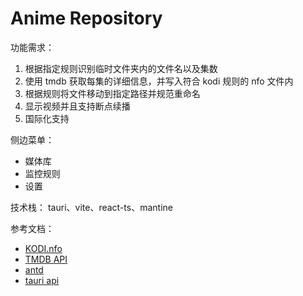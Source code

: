 # Anime Repository

功能需求：

1. 根据指定规则识别临时文件夹内的文件名以及集数
2. 使用 tmdb 获取每集的详细信息，并写入符合 kodi 规则的 nfo 文件内
3. 根据规则将文件移动到指定路径并规范重命名
4. 显示视频并且支持断点续播
5. 国际化支持

侧边菜单：

- 媒体库
- 监控规则
- 设置

技术栈：
tauri、vite、react-ts、mantine

参考文档：

- [KODI.nfo](https://kodi.wiki/view/NFO_files)
- [TMDB API](https://developers.themoviedb.org/3)
- [antd](https://ant.design/components/overview-cn)
- [tauri api](https://tauri.app/zh-cn/v1/api/config)

